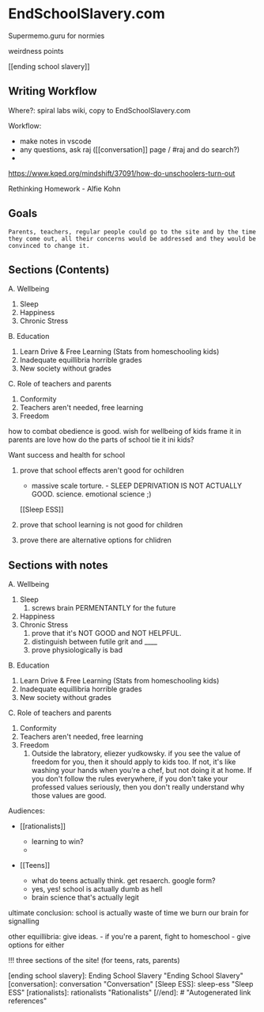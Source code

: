 # EndSchoolSlavery.com

Supermemo.guru for normies

weirdness points

[[ending school slavery]]

## Writing Workflow
Where?: spiral labs wiki, copy to EndSchoolSlavery.com

Workflow:
- make notes in vscode
- any questions, ask raj ([[conversation]] page / #raj and do search?)
- 

https://www.kqed.org/mindshift/37091/how-do-unschoolers-turn-out

Rethinking Homework - Alfie Kohn

## Goals
    Parents, teachers, regular people could go to the site and by the time they come out, all their concerns would be addressed and they would be convinced to change it.

## Sections (Contents)

A. Wellbeing
1. Sleep
2. Happiness
3. Chronic Stress

B. Education
1. Learn Drive & Free Learning (Stats from homeschooling kids)
2. Inadequate equillibria horrible grades 
3. New society without grades

C. Role of teachers and parents
1. Conformity
2. Teachers aren't needed, free learning
3. Freedom





how to combat obedience is good. wish for wellbeing of kids
frame it in parents are love
how do the parts of school tie it ini kids?


Want success and health for school
1. prove that school effects aren't good for ochildren
    - massive scale torture.
          - SLEEP DEPRIVATION IS NOT ACTUALLY GOOD. science. emotional science ;)

    [[Sleep ESS]]
    
2. prove that school learning is not good for children

3. prove there are alternative options for chlidren



## Sections with notes

A. Wellbeing
1. Sleep
   1. screws brain PERMENTANTLY for the future
2. Happiness
3. Chronic Stress
   1. prove that it's NOT GOOD and NOT HELPFUL. 
   2. distinguish between futile grit and ____
   3. prove physiologically is bad

B. Education
1. Learn Drive & Free Learning (Stats from homeschooling kids)
2. Inadequate equillibria horrible grades 
3. New society without grades

C. Role of teachers and parents
1. Conformity
2. Teachers aren't needed, free learning
3. Freedom
   1. Outside the labratory, eliezer yudkowsky. if you see the value of freedom for you, then it should apply to kids too. If not, it's like washing your hands when you're a chef, but not doing it at home. If you don't follow the rules everywhere, if you don't take your professed values seriously, then you don't really understand why those values are good.



Audiences:

- [[rationalists]]
    - learning to win?
    - 

- [[Teens]]
    - what do teens actually think. get resaerch. google form?
    - yes, yes! school is actually dumb as hell
    - brain science that's actually legit

ultimate conclusion: school is actually waste of time we burn our brain for signalling

other equillibria: give ideas.
    - if you're a parent, fight to homeschool 
    - give options for either


!!! three sections of the site! (for teens, rats, parents)
    
[//begin]: # "Autogenerated link references for markdown compatibility"
[ending school slavery]: Ending School Slavery "Ending School Slavery"
[conversation]: conversation "Conversation"
[Sleep ESS]: sleep-ess "Sleep ESS"
[rationalists]: rationalists "Rationalists"
[//end]: # "Autogenerated link references"


